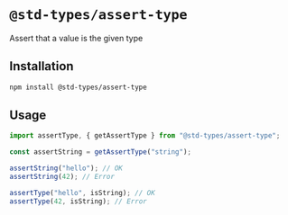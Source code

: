 # `@std-types/assert-type`

Assert that a value is the given type

## Installation

```sh
npm install @std-types/assert-type
```

## Usage

```ts
import assertType, { getAssertType } from "@std-types/assert-type";

const assertString = getAssertType("string");

assertString("hello"); // OK
assertString(42); // Error

assertType("hello", isString); // OK
assertType(42, isString); // Error
```
